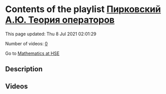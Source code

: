 # Contents of the playlist [Пирковский А.Ю. Теория операторов](https://www.youtube.com/playlist?list=PLq3E5oubNNoAsDWD7ZxG76Dc8O_7CZmgC)

This page updated: Thu 8 Jul 2021 02:01:29

Number of videos: [0](#videos)

Go to [Mathematics at HSE](../README.md)

## Description



## Videos

